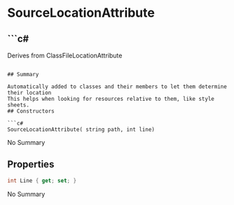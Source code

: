 # SourceLocationAttribute

## ```c#
Derives from ClassFileLocationAttribute
```

## Summary

Automatically added to classes and their members to let them determine their location
This helps when looking for resources relative to them, like style sheets.
## Constructors

```c#
SourceLocationAttribute( string path, int line) 
```
No Summary
## Properties

```c#
int Line { get; set; } 
```
No Summary
